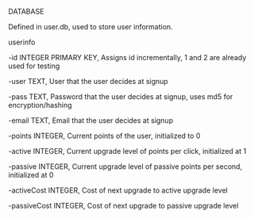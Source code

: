 DATABASE

Defined in user.db, used to store user information.

userinfo 

-id INTEGER PRIMARY KEY, Assigns id incrementally, 1 and 2 are already used for testing

-user TEXT,    User that the user decides at signup

-pass TEXT,    Password that the user decides at signup, uses md5 for encryption/hashing

-email TEXT,   Email that the user decides at signup

-points INTEGER, Current points of the user, initialized to 0

-active INTEGER, Current upgrade level of points per click, initialized at 1

-passive INTEGER, Current upgrade level of passive points per second, initialized at 0

-activeCost INTEGER, Cost of next upgrade to active upgrade level

-passiveCost INTEGER, Cost of next upgrade to passive upgrade level
